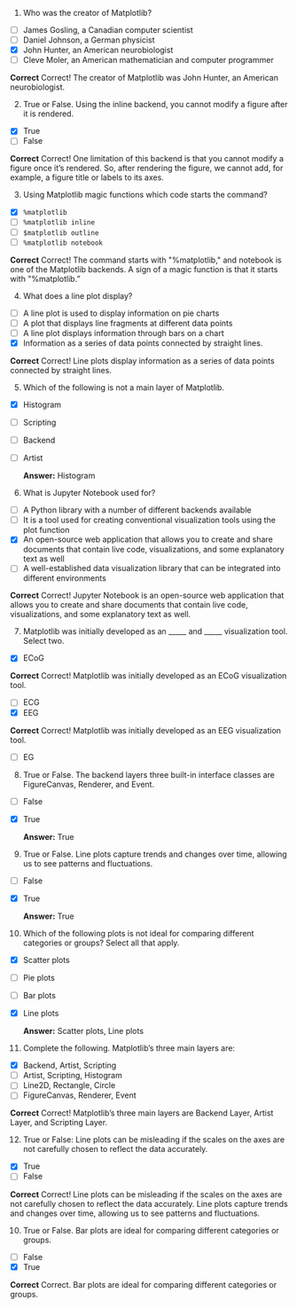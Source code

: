 1. Who was the creator of Matplotlib?

- [ ] James Gosling, a Canadian computer scientist
- [ ] Daniel Johnson, a German physicist
- [x] John Hunter, an American neurobiologist
- [ ] Cleve Moler, an American mathematician and computer programmer

**Correct**
Correct! The creator of Matplotlib was John Hunter, an American neurobiologist.

2. True or False. Using the inline backend, you cannot modify a figure after it is rendered.

- [x] True
- [ ] False

**Correct**
Correct! One limitation of this backend is that you cannot modify a figure once it’s rendered. So, after rendering the figure, we cannot add, for example, a figure title or labels to its axes.

3. Using Matplotlib magic functions which code starts the command?

- [x] `%matplotlib`
- [ ] `%matplotlib inline`
- [ ] `$matplotlib outline`
- [ ] `%matplotlib notebook`

**Correct**
Correct! The command starts with "%matplotlib," and notebook is one of the Matplotlib backends. A sign of a magic function is that it starts with "%matplotlib.”

4. What does a line plot display?

- [ ] A line plot is used to display information on pie charts
- [ ] A plot that displays line fragments at different data points
- [ ] A line plot displays information through bars on a chart
- [x] Information as a series of data points connected by straight lines.

**Correct**
Correct! Line plots display information as a series of data points connected by straight lines.

5. Which of the following is not a main layer of Matplotlib.

- [x] Histogram
- [ ] Scripting
- [ ] Backend
- [ ] Artist

   **Answer:** Histogram

6. What is Jupyter Notebook used for?

- [ ] A Python library with a number of different backends available
- [ ] It is a tool used for creating conventional visualization tools using the plot function
- [x] An open-source web application that allows you to create and share documents that contain live code, visualizations, and some explanatory text as well
- [ ] A well-established data visualization library that can be integrated into different environments

**Correct**
Correct! Jupyter Notebook is an open-source web application that allows you to create and share documents that contain live code, visualizations, and some explanatory text as well.

7. Matplotlib was initially developed as an _____ and _____ visualization tool. Select two.

- [x] ECoG

**Correct**
Correct! Matplotlib was initially developed as an ECoG visualization tool.

- [ ] ECG
- [x] EEG

**Correct**
Correct! Matplotlib was initially developed as an EEG visualization tool.

- [ ] EG

8. True or False. The backend layers three built-in interface classes are FigureCanvas, Renderer, and Event.

- [ ] False
- [x] True

   **Answer:** True

9. True or False. Line plots capture trends and changes over time, allowing us to see patterns and fluctuations.

- [ ] False
- [x] True

   **Answer:** True

10.  Which of the following plots is not ideal for comparing different categories or groups? Select all that apply.

- [x] Scatter plots
- [ ] Pie plots
- [ ] Bar plots
- [x] Line plots

    **Answer:** Scatter plots, Line plots

11. Complete the following. Matplotlib’s three main layers are:

- [x] Backend, Artist, Scripting
- [ ] Artist, Scripting, Histogram
- [ ] Line2D, Rectangle, Circle
- [ ] FigureCanvas, Renderer, Event

**Correct**
Correct! Matplotlib’s three main layers are Backend Layer, Artist Layer, and Scripting Layer.

12. True or False: Line plots can be misleading if the scales on the axes are not carefully chosen to reflect the data accurately.

- [x] True
- [ ] False

**Correct**
Correct! Line plots can be misleading if the scales on the axes are not carefully chosen to reflect the data accurately. Line plots capture trends and changes over time, allowing us to see patterns and fluctuations.

10. True or False. Bar plots are ideal for comparing different categories or groups.

- [ ] False
- [x] True

**Correct**
Correct. Bar plots are ideal for comparing different categories or groups.